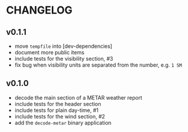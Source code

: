 # CHANGELOG

## v0.1.1
* move `tempfile` into [dev-dependencies]
* document more public items
* include tests for the visibility section, #3
* fix bug when visibility units are separated from the number, e.g. `1 SM`

## v0.1.0
* decode the main section of a METAR weather report
* include tests for the header section
* include tests for plain day-time, #1
* include tests for the wind section, #2
* add the `decode-metar` binary application

